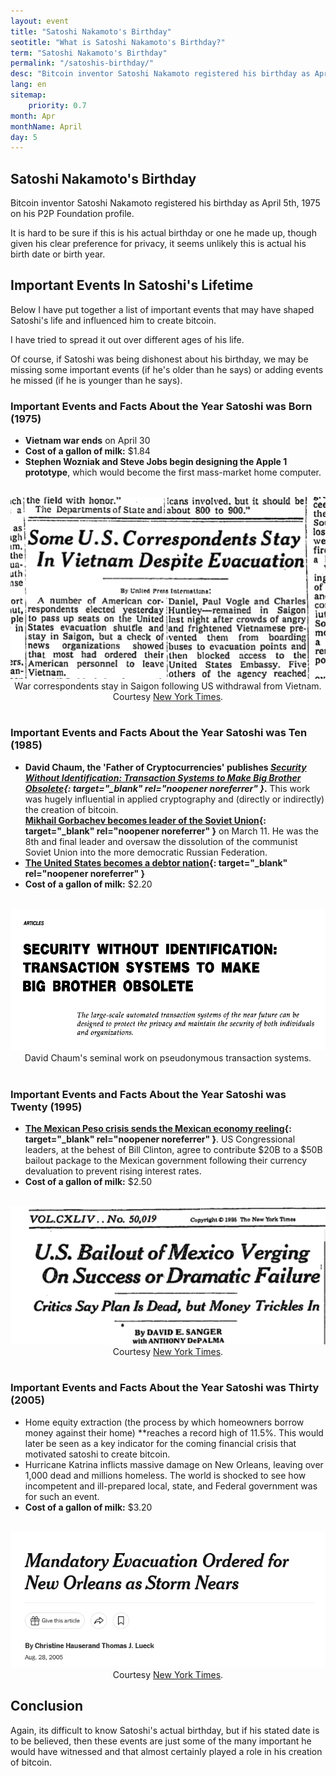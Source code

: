 ```yaml
---
layout: event
title: "Satoshi Nakamoto's Birthday"
seotitle: "What is Satoshi Nakamoto's Birthday?"
term: "Satoshi Nakamoto's Birthday"
permalink: "/satoshis-birthday/"
desc: "Bitcoin inventor Satoshi Nakamoto registered his birthday as April 5th, 1975 on his P2P Foundation profile." 
lang: en
sitemap:
    priority: 0.7
month: Apr
monthName: April
day: 5
---
```


## Satoshi Nakamoto's Birthday

Bitcoin inventor Satoshi Nakamoto registered his birthday as April 5th, 1975 on his P2P Foundation profile.

It is hard to be sure if this is his actual birthday or one he made up, though given his clear preference for privacy, it seems unlikely this is actual his birth date or birth year.

## Important Events In Satoshi's Lifetime

Below I have put together a list of important events that may have shaped Satoshi's life and influenced him to create bitcoin. 

I have tried to spread it out over different ages of his life.

Of course, if Satoshi was being dishonest about his birthday, we may be missing some important events (if he's older than he says) or adding events he missed (if he is younger than he says).

### Important Events and Facts About the Year Satoshi was Born (1975)

* **Vietnam war ends** on April 30
* **Cost of a gallon of milk:** $1.84
* **Stephen Wozniak and Steve Jobs begin designing the Apple 1 prototype**, which would become the first mass-market home computer.

<br>
<center><img alt="Vietname War end news headline" class="box-shadow" src="/img/stay-in-vietnam.png" />
<div class="kb-helper">War correspondents stay in Saigon following US withdrawal from Vietnam. Courtesy <a target="_blank" rel="noopener noreferrer" href="https://timesmachine.nytimes.com/timesmachine/1975/04/30/issue.html">New York Times</a>.</div>
</center>
<br>



### Important Events and Facts About the Year Satoshi was Ten (1985)

* **David Chaum, the 'Father of Cryptocurrencies' publishes *[Security Without Identification: Transaction Systems to Make Big Brother Obsolete](https://dl.acm.org/doi/10.1145/4372.4373){: target="_blank" rel="noopener noreferrer" }*.** This work was hugely influential in applied cryptography and (directly or indirectly) the creation of bitcoin.  
**[Mikhail Gorbachev becomes leader of the Soviet Union](https://en.wikipedia.org/wiki/Mikhail_Gorbachev){: target="_blank" rel="noopener noreferrer" }** on March 11. He was the 8th and final leader and oversaw the dissolution of the communist Soviet Union into the more democratic Russian Federation. 
* **[The United States becomes a debtor nation](https://www.latimes.com/archives/la-xpm-1986-06-24-mn-21190-story.html){: target="_blank" rel="noopener noreferrer" }**
* **Cost of a gallon of milk:** $2.20

<br>
<center><img alt="David Chaum Dissertation" class="box-shadow" src="/img/security-without-identification.png" />
<div class="kb-helper">David Chaum's seminal work on pseudonymous transaction systems.</div>
</center>
<br>

### Important Events and Facts About the Year Satoshi was Twenty (1995)

* **[The Mexican Peso crisis sends the Mexican economy reeling](https://en.wikipedia.org/wiki/Mexican_peso_crisis){: target="_blank" rel="noopener noreferrer" }**. US Congressional leaders, at the behest of Bill Clinton, agree to contribute $20B to a $50B bailout package to the Mexican government following their currency devaluation to prevent rising interest rates.  
* **Cost of a gallon of milk:** $2.50

<br>
<center><img alt="Peso Crisis" class="box-shadow" src="/img/peso-crisis.png" />
<div class="kb-helper">Courtesy <a target="_blank" rel="noopener noreferrer" href="https://www.nytimes.com/1995/04/09/business/earning-it-peso-or-dollar-wages-in-mexico-it-matters.html">New York Times</a>.</div>
</center>
<br>

### Important Events and Facts About the Year Satoshi was Thirty (2005)

* Home equity extraction (the process by which homeowners borrow money against their home) **reaches a record high of 11.5%. This would later be seen as a key indicator for the coming financial crisis that motivated satoshi to create bitcoin.
* Hurricane Katrina inflicts massive damage on New Orleans, leaving over 1,000 dead and millions homeless. The world is shocked to see how incompetent and ill-prepared local, state, and Federal government was for such an event. 
* **Cost of a gallon of milk:** $3.20

<br>
<center><img alt="Peso Crisis" class="box-shadow" src="/img/katrina.png" />
<div class="kb-helper">Courtesy <a target="_blank" rel="noopener noreferrer" href="https://www.nytimes.com/2005/08/28/national/mandatory-evacuation-ordered-for-new-orleans-as-storm-nears.html">New York Times</a>.</div>
</center>

## Conclusion

Again, its difficult to know Satoshi's actual birthday, but if his stated date is to be believed, then these events are just some of the many important he would have witnessed and that almost certainly played a role in his creation of bitcoin. 